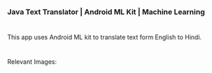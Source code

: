 ### Java Text Translator | Android ML Kit | Machine Learning
#

This app uses Android ML kit to translate text form English to Hindi.

# 

Relevant Images:
